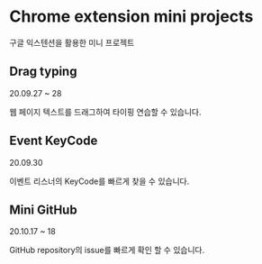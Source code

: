 # Chrome extension mini projects
구글 익스텐션을 활용한 미니 프로젝트



## Drag typing 
20.09.27 ~ 28

웹 페이지 텍스트를 드래그하여 타이핑 연습할 수 있습니다.


## Event KeyCode 
20.09.30

이벤트 리스너의 KeyCode를 빠르게 찾을 수 있습니다.


## Mini GitHub
20.10.17 ~ 18

GitHub repository의 issue를 빠르게 확인 할 수 있습니다.

